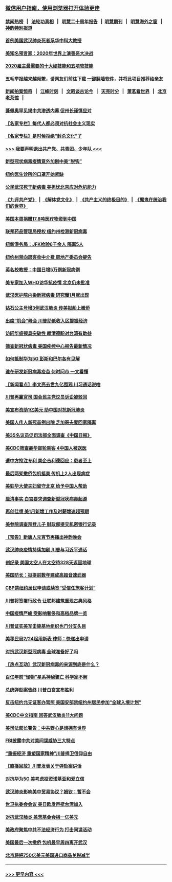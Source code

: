 ### [微信用户指南，使用浏览器打开体验更佳](https://github.com/gfw-breaker/banned-news1/blob/master/indexes/wechat-guide.md?t=0)
#### [禁闻热榜](热点新闻.md?t=0)  &nbsp;&nbsp;|&nbsp;&nbsp; [法轮功真相](https://github.com/gfw-breaker/truth/blob/master/README.md?t=0) &nbsp;&nbsp;|&nbsp;&nbsp; [明慧二十周年报告](https://github.com/gfw-breaker/mh-reports/blob/master/README.md?t=0) &nbsp;&nbsp;|&nbsp;&nbsp;[明慧期刊](https://github.com/gfw-breaker/mh-qikan) &nbsp;&nbsp;|&nbsp;&nbsp; [明慧海外之窗](https://github.com/gfw-breaker/mh-news/blob/master/README.md?t=0) &nbsp;&nbsp;|&nbsp;&nbsp; [神韵特别报道](https://github.com/gfw-breaker/mh-news/blob/master/shenyun.md?t=0)
#### [首例美国武汉肺炎死者系华中科大教授](../pages/nsc412/n11855500.md?t=02092002) 
#### [美知名预言家：2020年世界上演善恶大决战](../pages/nsc412/n11855418.md?t=02092002) 
#### [2020雇主最需要的十大硬技能和五项软技能](../pages/nsc412/n11850953.md?t=02092002) 
#### 五毛举报越来越频繁，请网友们前往下载 [一键翻墙软件](https://github.com/gfw-breaker/ssr-accounts)，并将此项目推荐给亲友
#### [新闻拍案惊奇](https://github.com/gfw-breaker/banned-news1/blob/master/pages/link4.md) &nbsp;&nbsp;|&nbsp;&nbsp; [江峰时刻](https://github.com/gfw-breaker/banned-news1/blob/master/pages/link4.md) &nbsp;&nbsp;|&nbsp;&nbsp; [文昭谈古论今](https://github.com/gfw-breaker/banned-news1/blob/master/pages/link4.md) &nbsp;&nbsp;|&nbsp;&nbsp; [天亮时分](https://github.com/gfw-breaker/banned-news1/blob/master/pages/link4.md) &nbsp;&nbsp;|&nbsp;&nbsp; [萧茗看世界](https://github.com/gfw-breaker/banned-news1/blob/master/pages/link4.md) &nbsp;&nbsp;|&nbsp;&nbsp; [北京老茶馆](https://github.com/gfw-breaker/banned-news1/blob/master/pages/link4.md) &nbsp;&nbsp;|&nbsp;&nbsp; 
#### [蓬佩奥罕见揭中共渗透内幕 促州长谨慎应对](../pages/nsc412/n11854685.md?t=02092002) 
#### [【名家专栏】每代人都必须对抗社会主义现实](../pages/nsc412/n11831412.md?t=02092002) 
#### [【名家专栏】是时候拒绝“封杀文化”了](../pages/nsc412/n11814093.md?t=02092002) 
#### [>>> 我要声明退出共产党、共青团、少年队 <<<](https://github.com/begood0513/goodnews/blob/master/quit/letter.md) 
#### [新型冠状病毒疫情意外加剧中美“脱钩”](../pages/nsc412/n11854475.md?t=02092002) 
#### [纽约医生诊所的口罩开始紧缺](../pages/nsc412/n11853364.md?t=02092002) 
#### [公民武汉死于新病毒 美担忧北京应对危机能力](../pages/nsc412/n11854331.md?t=02092002) 
#### [《九评共产党》](https://github.com/begood0513/9ping.md/blob/master/README.md) &nbsp;|&nbsp; [《解体党文化》](../../../../jtdwh.md/blob/master/README.md)  &nbsp;|&nbsp; [《共产主义的终极目的》](../../../../gczydzjmd.md/blob/master/README.md) &nbsp;|&nbsp; [《魔鬼在统治我们的世界》](../../../../mgztzwmdsj.md/blob/master/README.md) 
#### [美国本周捐赠17.8吨医疗物资到中国](../pages/nsc412/n11854269.md?t=02092002) 
#### [联邦药品管理局授权  纽约州检测新冠病毒](../pages/nsc412/n11853371.md?t=02092002) 
#### [纽新港务局：JFK检验6千余人  隔离5人](../pages/nsc412/n11853366.md?t=02092002) 
#### [纽约州禁向房客收中介费  房地产委员会提告](../pages/nsc412/n11853360.md?t=02092002) 
#### [英名校教授：中国日增5万例新冠病例](../pages/nsc412/n11854174.md?t=02092002) 
#### [美专家加入WHO访华抗疫情 北京仍未批准](../pages/nsc412/n11854043.md?t=02092002) 
#### [武汉医护院内染新冠病毒 研究曝1月就出现](../pages/nsc412/n11852928.md?t=02092002) 
#### [钻石公主号增3例武汉肺炎 传美拟船上撤侨](../pages/nsc412/n11853240.md?t=02092002) 
#### [出席“机会”峰会 川普助低收入区提振经济](../pages/nsc412/n11853232.md?t=02092002) 
#### [访问华盛顿具突破性 赖清德盼对台湾有助益](../pages/nsc412/n11853129.md?t=02092002) 
#### [筛查新冠状病毒 美国疾控中心报告最新情况](../pages/nsc412/n11853070.md?t=02092002) 
#### [如何抵制华为5G 彭斯和巴尔各有见解](../pages/nsc412/n11852535.md?t=02092002) 
#### [谁在研发新冠病毒疫苗 何时问市 一文看懂](../pages/nsc412/n11852840.md?t=02092002) 
#### [【新闻看点】李文亮去世九亿围观 川习通话说啥](../pages/nsc412/n11852360.md?t=02092002) 
#### [川普再赢官司 国会民主党议员诉讼被驳回](../pages/nsc412/n11852287.md?t=02092002) 
#### [美宣布资助1亿美元 助中国对抗新冠肺炎](../pages/nsc412/n11852531.md?t=02092002) 
#### [美国人传人新冠首例出院 芝加哥夫妻回家隔离](../pages/nsc412/n11852452.md?t=02092002) 
#### [美35名议员促司法部全面调查《中国日报》](../pages/nsc412/n11852435.md?t=02092002) 
#### [美CDC筛查豪华邮轮乘客 4中国人被送医](../pages/nsc412/n11852085.md?t=02092002) 
#### [遭中方抢注专利 美企吉利德回应：患者至上](../pages/nsc412/n11852037.md?t=02092002) 
#### [最后两架撤侨包机抵美 传机上2人出现病症](../pages/nsc412/n11852173.md?t=02092002) 
#### [美驻华大使夫妇留守北京 给予中国人帮助](../pages/nsc412/n11852165.md?t=02092002) 
#### [厘清事实 白宫要求调查新型冠状病毒起源](../pages/nsc412/n11852106.md?t=02092002) 
#### [再创佳绩 美1月新增工作及时薪增速超预期](../pages/nsc412/n11852174.md?t=02092002) 
#### [美参院调查拜登儿子 财政部提交机密银行记录](../pages/nsc412/n11851808.md?t=02092002) 
#### [【预告】新唐人元宵节再播出神韵晚会](../pages/nsc412/n11843192.md?t=02092002) 
#### [武汉肺炎疫情持续加剧 川普与习近平通话](../pages/nsc412/n11851613.md?t=02092002) 
#### [创纪录 美国太空人在太空待328天返回地球](../pages/nsc412/n11851266.md?t=02092002) 
#### [美国防长：拟提前数年建成高超音速武器](../pages/nsc412/n11850959.md?t=02092002) 
#### [CBP禁纽约居民申请或续签“受信任旅客计划”](../pages/nsc412/n11850857.md?t=02092002) 
#### [川普将签署行政令 让联邦建筑重现古典风格](../pages/nsc412/n11850654.md?t=02092002) 
#### [中国疫情严峻 受影响奢侈和高档品牌一览](../pages/nsc412/n11850319.md?t=02092002) 
#### [川普证实美军击毙基地组织也门分支头目](../pages/nsc412/n11850383.md?t=02092002) 
#### [美移民局2/24起用新表 律师：快递出申请](../pages/nsc412/n11848220.md?t=02092002) 
#### [对抗武汉新型冠病毒 全球准备好了吗](../pages/nsc412/n11850142.md?t=02092002) 
#### [【热点互动】武汉新冠病毒的来源到底是什么？](../pages/nsc412/n11849749.md?t=02092002) 
#### [百亿年前“怪物”星系神秘骤亡 科学家不解](../pages/nsc412/n11849863.md?t=02092002) 
#### [总统弹劾案告终 川普白宫宣布胜利](../pages/nsc412/n11849985.md?t=02092002) 
#### [反击纽约允无证客办驾照  美国安部禁纽约州居民参加“全球入境计划”](../pages/nsc412/n11849828.md?t=02092002) 
#### [美CDC中文指南 回答武汉肺炎11大问题](../pages/nsc412/n11849703.md?t=02092002) 
#### [美司法部长警告：中共野心是想拥有世界](../pages/nsc412/n11849769.md?t=02092002) 
#### [FBI披露中共对美间谍威胁三大特点](../pages/nsc412/n11849700.md?t=02092002) 
#### [“重振经济 重塑国家精神”川普捍卫信仰自由](../pages/nsc412/n11849641.md?t=02092002) 
#### [【直播回放】川普发表关于弹劾案讲话](../pages/nsc412/n11849472.md?t=02092002) 
#### [对抗华为5G 美考虑投资诺基亚和爱立信](../pages/nsc412/n11849510.md?t=02092002) 
#### [武汉肺炎影响美中贸易协议？姆钦：暂不会](../pages/nsc412/n11849497.md?t=02092002) 
#### [世卫执委会会议 美日欧发声挺台湾加入](../pages/nsc412/n11849433.md?t=02092002) 
#### [对抗武汉肺炎 盖茨基金会捐一亿美元](../pages/nsc412/n11848953.md?t=02092002) 
#### [美政府聚焦中共不法经济行为 打击间谍活动](../pages/nsc412/n11849322.md?t=02092002) 
#### [美国最后一次撤侨 包机最早周四离开武汉](../pages/nsc412/n11849395.md?t=02092002) 
#### [北京将把750亿美元美国进口商品关税减半](../pages/nsc412/n11848896.md?t=02092002) 

----
#### [ >>> 更早内容 <<< ](../indexes/nsc412-earlier.md)
